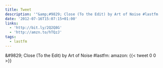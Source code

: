 ```yaml
---
title: Tweet
description: '"&amp;#9829; Close (To the Edit) by Art of Noise #lastfm:  amazon: "'
date: '2012-07-16T15:07:15+01:00'
links:
  - 'http://bit.ly/2Q2Q8G'
  - 'http://amzn.to/hTQzJ'
tags:
  - lastfm
---
```

&amp;#9829; Close (To the Edit) by Art of Noise #lastfm:  amazon: 
      {{< tweet 0 0 >}}
    
